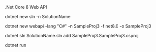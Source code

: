 .Net Core 8 Web API


dotnet new sln -n SolutionName

dotnet new webapi -lang "C#" -n SampleProj3 -f net8.0 -o SampleProj3

dotnet sln SolutionName.sln add SampleProj3.SampleProj3.csproj

dotnet run